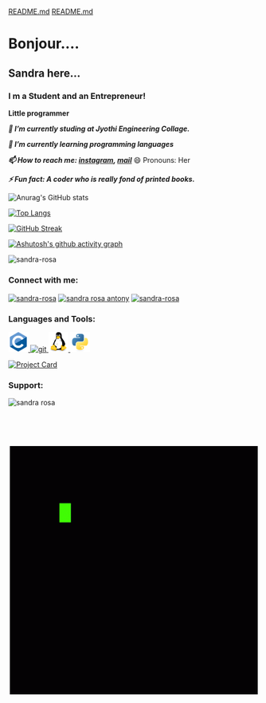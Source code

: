 [README.md](https://github.com/Sandra-Rosa/Sandra-Rosa/files/7190029/README.md)
[README.md](https://github.com/Sandra-Rosa/Sandra-Rosa/files/7190038/README.md)
# Bonjour....
## Sandra here...
### I m a Student and an Entrepreneur!
**Little programmer**

***🔭 I’m currently studing at Jyothi Engineering Collage.***

***🌱 I’m currently learning programming languages***

***📫 How to reach me: [instagram](https://www.instagram.com/__zet_wounded_beast/),
                    [mail](sandraantony2002@gmail.com)***
😄 Pronouns: Her

***⚡ Fun fact: A coder who is really fond of printed books.***

![Anurag's GitHub stats](https://github-readme-stats.vercel.app/api?username=sandra-rosa&show_icons=true&theme=tokyonight)

[![Top Langs](https://github-readme-stats.vercel.app/api/top-langs/?username=sandra-rosa&show_icons=true&theme=tokyonight)](https://github.com/anuraghazra/github-readme-stats)

[![GitHub Streak](https://github-readme-streak-stats.herokuapp.com/?user=sandra-rosa&show_icons=true&theme=tokyonight)](https://git.io/streak-stats)

[![Ashutosh's github activity graph](https://activity-graph.herokuapp.com/graph?username=sandra-rosa&theme=react-dark)](https://github.com/ashutosh00710/github-readme-activity-graph)


<p align="left"> <img src="https://komarev.com/ghpvc/?username=sandra-rosa&label=Profile%20views&color=0e75b6&style=flat" alt="sandra-rosa" /> </p>

<h3 align="left">Connect with me:</h3>
<p align="left">
<a href="https://dev.to/sandra-rosa" target="blank"><img align="center" src="https://cdn.jsdelivr.net/npm/simple-icons@3.0.1/icons/dev-dot-to.svg" alt="sandra-rosa" height="30" width="40" /></a>
<a href="https://linkedin.com/in/sandra rosa antony" target="blank"><img align="center" src="https://raw.githubusercontent.com/rahuldkjain/github-profile-readme-generator/master/src/images/icons/Social/linked-in-alt.svg" alt="sandra rosa antony" height="30" width="40" /></a>
<a href="https://codesandbox.com/sandra-rosa" target="blank"><img align="center" src="https://cdn.jsdelivr.net/npm/simple-icons@3.0.1/icons/codesandbox.svg" alt="sandra-rosa" height="30" width="40" /></a>
</p>

<h3 align="left">Languages and Tools:</h3>
<p align="left"> <a href="https://www.cprogramming.com/" target="_blank"> <img src="https://raw.githubusercontent.com/devicons/devicon/master/icons/c/c-original.svg" alt="c" width="40" height="40"/> </a> <a href="https://git-scm.com/" target="_blank"> <img src="https://www.vectorlogo.zone/logos/git-scm/git-scm-icon.svg" alt="git" width="40" height="40"/> </a> <a href="https://www.linux.org/" target="_blank"> <img src="https://raw.githubusercontent.com/devicons/devicon/master/icons/linux/linux-original.svg" alt="linux" width="40" height="40"/> </a> <a href="https://www.python.org" target="_blank"> <img src="https://raw.githubusercontent.com/devicons/devicon/master/icons/python/python-original.svg" alt="python" width="40" height="40"/> </a> </p>

[![Project Card](https://project-card-app.herokuapp.com/project_card/{user}/{repo})](https://github.com/{Sandra-Rosa}/{introduction-to-python})



<h3 align="left">Support:</h3>
<p><a href="https://www.buymeacoffee.com/sandra rosa"> <img align="left" src="https://cdn.buymeacoffee.com/buttons/v2/default-yellow.png" height="50" width="210" alt="sandra rosa" /></a></p><br><br>


<br><br>
<p align="center">
   <img src="https://github.com/Sandra-Rosa/Sandra-Rosa/blob/main/0660efe82fa3da42ed56eef013171835.gif?raw=true"  />


</p>
